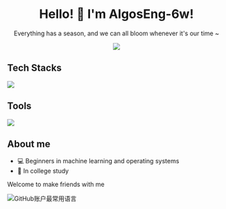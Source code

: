 <!--
**AlgosEng-6w/AlgosEng-6w** is a ✨ _special_ ✨ repository because its `README.md` (this file) appears on your GitHub profile.

Here are some ideas to get you started:

- 🔭 I’m currently working on ...
- 🌱 I’m currently learning ...
- 👯 I’m looking to collaborate on ...
- 🤔 I’m looking for help with ...
- 💬 Ask me about ...
- 📫 How to reach me: ...
- 😄 Pronouns: ...
- ⚡ Fun fact: ...
-->


<div align='center'>
  <h1>Hello! 👋 I'm AlgosEng-6w!</h1>
  <p>Everything has a season, and we can all bloom whenever it's our time ~</p>
</div>

<div align='center'>
  <a href="https://github.com/AlgosEng-6w">
    <img src="https://github-readme-stats.vercel.app/api?username=AlgosEng-6w&show_icons=true&theme=transparent" />
  </a>
</div>

<div align='left'>
  <h2>Tech Stacks</h2>
  <img src="https://skillicons.dev/icons?i=c,cpp,python,pytorch,java,html,css,javascript,md&theme=light" />
</div>

<div align='left'>
  <h2>Tools</h2>
  <img src='https://skillicons.dev/icons?i=pycharm,anaconda,vscode,visualstudio,androidstudio,eclipse,git,github,devecostudio,&theme=light'/>
</div>

## About me
- 💻 Beginners in machine learning and operating systems
- 🏫 In college study

Welcome to make friends with me

![GitHub账户最常用语言](https://github-stats.ubrong.com/api/top-langs/?username=AlgosEng-6w&amp;layout=compact&amp;theme=tokyonight)

